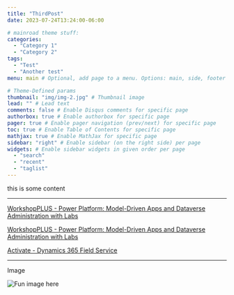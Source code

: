 ```yaml
---
title: "ThirdPost"
date: 2023-07-24T13:24:00-06:00

# mainroad theme stuff:
categories:
  - "Category 1"
  - "Category 2"
tags:
  - "Test"
  - "Another test"
menu: main # Optional, add page to a menu. Options: main, side, footer

# Theme-Defined params
thumbnail: "img/img-2.jpg" # Thumbnail image
lead: "" # Lead text
comments: false # Enable Disqus comments for specific page
authorbox: true # Enable authorbox for specific page
pager: true # Enable pager navigation (prev/next) for specific page
toc: true # Enable Table of Contents for specific page
mathjax: true # Enable MathJax for specific page
sidebar: "right" # Enable sidebar (on the right side) per page
widgets: # Enable sidebar widgets in given order per page
  - "search"
  - "recent"
  - "taglist"
---
```


this is some content

---

[WorkshopPLUS - Power Platform: Model-Driven Apps and Dataverse Administration with Labs](/ba.github.io/datasheets/Datasheet-WSPLUS-DataverseModeldrivenappAdministration.pdf)

[WorkshopPLUS - Power Platform: Model-Driven Apps and Dataverse Administration with Labs](/ba.github.io/datasheets/Datasheet-WSPLUS-DataverseModeldrivenappAdministration.pdf)

[Activate - Dynamics 365 Field Service](/ba.github.io/datasheets/Datasheet-ActivateDynamics365IntroductiontoFieldService_English.pdf)

---
 Image

 ![Fun image here](/ba.github.io/img/img-3.jpg)